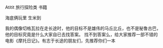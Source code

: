 Atitit 旅行探险类 书籍



海底俩玩里  生米到	

我的偶像切格瓦拉在走长途时，他的目标不是雄伟的马丘比丘，也不是秘鲁古巴，他的目标究竟是什么大家自已去找答案。
找不到答案么，给大家推荐一部不错的电影《摩托日记》。有志于长途的朋友们，先推荐你们一本
 
